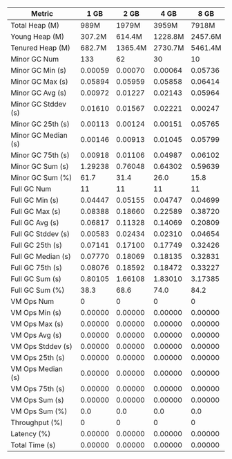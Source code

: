| Metric | 1 GB | 2 GB | 4 GB | 8 GB |
|------|----|----|----|----|
| Total Heap (M) | 989M | 1979M | 3959M | 7918M |
| Young Heap (M) | 307.2M | 614.4M | 1228.8M | 2457.6M |
| Tenured Heap (M) | 682.7M | 1365.4M | 2730.7M | 5461.4M |
| Minor GC Num | 133 | 62 | 30 | 10 |
| Minor GC Min (s) | 0.00059 | 0.00070 | 0.00064 | 0.05736 |
| Minor GC Max (s) | 0.05894 | 0.05959 | 0.05858 | 0.06414 |
| Minor GC Avg (s) | 0.00972 | 0.01227 | 0.02143 | 0.05964 |
| Minor GC Stddev (s) | 0.01610 | 0.01567 | 0.02221 | 0.00247 |
| Minor GC 25th (s) | 0.00113 | 0.00124 | 0.00151 | 0.05765 |
| Minor GC Median (s) | 0.00146 | 0.00913 | 0.01045 | 0.05799 |
| Minor GC 75th (s) | 0.00918 | 0.01106 | 0.04987 | 0.06102 |
| Minor GC Sum (s) | 1.29238 | 0.76048 | 0.64302 | 0.59639 |
| Minor GC Sum (%) | 61.7 | 31.4 | 26.0 | 15.8 |
| Full GC Num | 11 | 11 | 11 | 11 |
| Full GC Min (s) | 0.04447 | 0.05155 | 0.04747 | 0.04699 |
| Full GC Max (s) | 0.08388 | 0.18660 | 0.22589 | 0.38720 |
| Full GC Avg (s) | 0.06817 | 0.11328 | 0.14069 | 0.20809 |
| Full GC Stddev (s) | 0.00583 | 0.02434 | 0.02310 | 0.04654 |
| Full GC 25th (s) | 0.07141 | 0.17100 | 0.17749 | 0.32426 |
| Full GC Median (s) | 0.07770 | 0.18069 | 0.18135 | 0.32831 |
| Full GC 75th (s) | 0.08076 | 0.18592 | 0.18472 | 0.33227 |
| Full GC Sum (s) | 0.80105 | 1.66108 | 1.83010 | 3.17385 |
| Full GC Sum (%) | 38.3 | 68.6 | 74.0 | 84.2 |
| VM Ops Num | 0 | 0 | 0 | 0 |
| VM Ops Min (s) | 0.00000 | 0.00000 | 0.00000 | 0.00000 |
| VM Ops Max (s) | 0.00000 | 0.00000 | 0.00000 | 0.00000 |
| VM Ops Avg (s) | 0.00000 | 0.00000 | 0.00000 | 0.00000 |
| VM Ops Stddev (s) | 0.00000 | 0.00000 | 0.00000 | 0.00000 |
| VM Ops 25th (s) | 0.00000 | 0.00000 | 0.00000 | 0.00000 |
| VM Ops Median (s) | 0.00000 | 0.00000 | 0.00000 | 0.00000 |
| VM Ops 75th (s) | 0.00000 | 0.00000 | 0.00000 | 0.00000 |
| VM Ops Sum (s) | 0.00000 | 0.00000 | 0.00000 | 0.00000 |
| VM Ops Sum (%) | 0.0 | 0.0 | 0.0 | 0.0 |
| Throughput (%) | 0 | 0 | 0 | 0 |
| Latency (%) | 0.00000 | 0.00000 | 0.00000 | 0.00000 |
| Total Time (s) | 0.00000 | 0.00000 | 0.00000 | 0.00000 |

